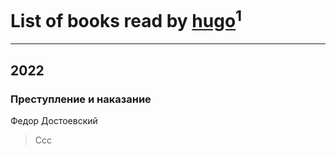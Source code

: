 # List of books read by [hugo](https://plus.google.com/u/0/105063533945004840111/)<sup>1</sup>
---

## 2022

### Преступление и наказание
Федор Достоевский
> Ccc



